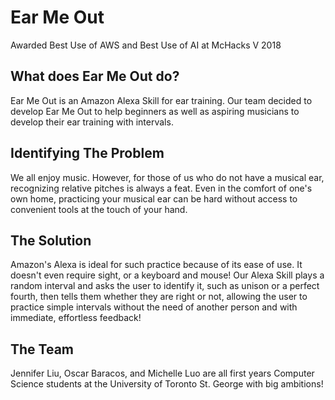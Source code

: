 # Ear Me Out
Awarded Best Use of AWS and Best Use of AI at McHacks V 2018

## What does Ear Me Out do?
Ear Me Out is an Amazon Alexa Skill for ear training. Our team decided to develop Ear Me Out to help beginners as well as aspiring musicians to develop their ear training with intervals.

## Identifying The Problem
We all enjoy music. However, for those of us who do not have a musical ear, recognizing relative pitches is always a feat.
Even in the comfort of one's own home, practicing your musical ear can be hard without access to convenient tools at the touch of your hand.

## The Solution
Amazon's Alexa is ideal for such practice because of its ease of use. It doesn't even require sight, or a keyboard and mouse!  Our Alexa Skill plays a random interval and asks the user to identify it, such as unison or a perfect fourth, then tells them whether they are right or not, allowing the user to practice simple intervals without the need of another person and with immediate, effortless feedback!

## The Team
Jennifer Liu, Oscar Baracos, and Michelle Luo are all first years Computer Science students at the University of Toronto St. George with big ambitions!
